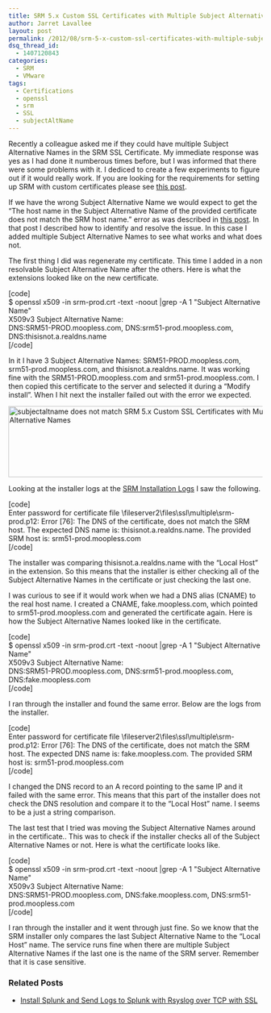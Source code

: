 ```yaml
---
title: SRM 5.x Custom SSL Certificates with Multiple Subject Alternative Names
author: Jarret Lavallee
layout: post
permalink: /2012/08/srm-5-x-custom-ssl-certificates-with-multiple-subject-alternative-names/
dsq_thread_id:
  - 1407120843
categories:
  - SRM
  - VMware
tags:
  - Certifications
  - openssl
  - srm
  - SSL
  - subjectAltName
---
```

Recently a colleague asked me if they could have multiple Subject Alternative Names in the SRM SSL Certificate. My immediate response was yes as I had done it numberous times before, but I was informed that there were some problems with it. I dediced to create a few experiments to figure out if it would really work. If you are looking for the requirements for setting up SRM with custom certificates please see <a title="Installing SRM with custom certificates" href="http://virtuallyhyper.com/2012/08/setting-up-srm-with-custom-certificates/" onclick="javascript:_gaq.push(['_trackEvent','outbound-article','http://virtuallyhyper.com/2012/08/setting-up-srm-with-custom-certificates/']);" target="_blank">this post</a>.

If we have the wrong Subject Alternative Name we would expect to get the “The host name in the Subject Alternative Name of the provided certificate does not match the SRM host name.” error as was described in <a title="SRM fails to install a custom certificate with “The host name in the Subject Alternative Name of the provided certificate does not match the SRM host name.” during a modify install" href="http://virtuallyhyper.com/2012/08/srm-fails-to-install-a-custom-certificate-with-he-host-name-in-the-subject-alternative-name-of-the-provided-certificate-does-not-match-the-srm-host-name/" onclick="javascript:_gaq.push(['_trackEvent','outbound-article','http://virtuallyhyper.com/2012/08/srm-fails-to-install-a-custom-certificate-with-he-host-name-in-the-subject-alternative-name-of-the-provided-certificate-does-not-match-the-srm-host-name/']);" target="_blank">this post</a>. In that post I described how to identify and resolve the issue. In this case I added multiple Subject Alternative Names to see what works and what does not.

The first thing I did was regenerate my certificate. This time I added in a non resolvable Subject Alternative Name after the others. Here is what the extensions looked like on the new certificate.

[code]  
$ openssl x509 -in srm-prod.crt -text -noout |grep -A 1 "Subject Alternative Name"  
X509v3 Subject Alternative Name:  
DNS:SRM51-PROD.moopless.com, DNS:srm51-prod.moopless.com, DNS:thisisnot.a.realdns.name  
[/code]

In it I have 3 Subject Alternative Names: SRM51-PROD.moopless.com, srm51-prod.moopless.com, and thisisnot.a.realdns.name. It was working fine with the SRM51-PROD.moopless.com and srm51-prod.moopless.com. I then copied this certificate to the server and selected it during a &#8220;Modify install&#8221;. When I hit next the installer failed out with the error we expected.

<a href="http://virtuallyhyper.com/wp-content/uploads/2012/08/subjectaltname-does-not-match.jpg" onclick="javascript:_gaq.push(['_trackEvent','outbound-article','http://virtuallyhyper.com/wp-content/uploads/2012/08/subjectaltname-does-not-match.jpg']);"><img class="aligncenter size-full wp-image-1920" title="subjectaltname does not match" src="http://virtuallyhyper.com/wp-content/uploads/2012/08/subjectaltname-does-not-match.jpg" alt="subjectaltname does not match SRM 5.x Custom SSL Certificates with Multiple Subject Alternative Names" width="606" height="141" /></a>

Looking at the installer logs at the <a href="http://kb.vmware.com/kb/1021802" onclick="javascript:_gaq.push(['_trackEvent','outbound-article','http://kb.vmware.com/kb/1021802']);" target="_blank">SRM Installation Logs</a> I saw the following.

[code]  
Enter password for certificate file \\fileserver2\files\ssl\multiple\srm-prod.p12: Error [76]: The DNS of the certificate, does not match the SRM host. The expected DNS name is: thisisnot.a.realdns.name. The provided SRM host is: srm51-prod.moopless.com  
[/code]

The installer was comparing thisisnot.a.realdns.name with the &#8220;Local Host&#8221; in the extension. So this means that the installer is either checking all of the Subject Alternative Names in the certificate or just checking the last one.

I was curious to see if it would work when we had a DNS alias (CNAME) to the real host name. I created a CNAME, fake.moopless.com, which pointed to srm51-prod.moopless.com and generated the certificate again. Here is how the Subject Alternative Names looked like in the certificate.

[code]  
$ openssl x509 -in srm-prod.crt -text -noout |grep -A 1 "Subject Alternative Name"  
X509v3 Subject Alternative Name:  
DNS:SRM51-PROD.moopless.com, DNS:srm51-prod.moopless.com, DNS:fake.moopless.com  
[/code]

I ran through the installer and found the same error. Below are the logs from the installer.

[code]  
Enter password for certificate file \\fileserver2\files\ssl\multiple\srm-prod.p12: Error [76]: The DNS of the certificate, does not match the SRM host. The expected DNS name is: fake.moopless.com. The provided SRM host is: srm51-prod.moopless.com  
[/code]

I changed the DNS record to an A record pointing to the same IP and it failed with the same error. This means that this part of the installer does not check the DNS resolution and compare it to the &#8220;Local Host&#8221; name. I seems to be a just a string comparison.

The last test that I tried was moving the Subject Alternative Names around in the certificate.. This was to check if the installer checks all of the Subject Alternative Names or not. Here is what the certificate looks like.

[code]  
$ openssl x509 -in srm-prod.crt -text -noout |grep -A 1 "Subject Alternative Name"  
X509v3 Subject Alternative Name:  
DNS:SRM51-PROD.moopless.com, DNS:fake.moopless.com, DNS:srm51-prod.moopless.com  
[/code]

I ran through the installer and it went through just fine. So we know that the SRM installer only compares the last Subject Alternative Name to the &#8220;Local Host&#8221; name. The service runs fine when there are multiple Subject Alternative Names if the last one is the name of the SRM server. Remember that it is case sensitive.

<div class="SPOSTARBUST-Related-Posts">
  <H3>
    Related Posts
  </H3>
  
  <ul class="entry-meta">
    <li class="SPOSTARBUST-Related-Post">
      <a title="Install Splunk and Send Logs to Splunk with Rsyslog over TCP with SSL" href="http://virtuallyhyper.com/2013/06/install-splunk-and-send-logs-to-splunk-with-rsyslog-over-tcp-with-ssl/" onclick="javascript:_gaq.push(['_trackEvent','outbound-article','http://virtuallyhyper.com/2013/06/install-splunk-and-send-logs-to-splunk-with-rsyslog-over-tcp-with-ssl/']);" rel="bookmark">Install Splunk and Send Logs to Splunk with Rsyslog over TCP with SSL</a>
    </li>
  </ul>
</div>

<p class="wp-flattr-button">
  <a class="FlattrButton" style="display:none;" href="http://virtuallyhyper.com/2012/08/srm-5-x-custom-ssl-certificates-with-multiple-subject-alternative-names/" title=" SRM 5.x Custom SSL Certificates with Multiple Subject Alternative Names" rev="flattr;uid:virtuallyhyper;language:en_GB;category:text;tags:Certifications,openssl,srm,SSL,subjectAltName,blog;button:compact;">Splunk There are a couple of components of Splunk. From Components of a Splunk deployment: Indexer Splunk indexers, or index servers, provide indexing capability for local and remote data and...</a>
</p>